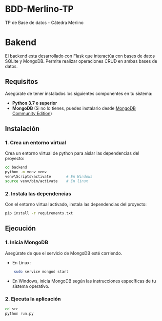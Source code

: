 # BDD-Merlino-TP
TP de Base de datos - Cátedra Merlino

# Bakend

El backend esta desarrollado con Flask que interactúa con bases de datos SQLite y MongoDB. Permite realizar operaciones CRUD en ambas bases de datos.  

## Requisitos  

Asegúrate de tener instalados los siguientes componentes en tu sistema:  

- **Python 3.7 o superior**  
- **MongoDB** (Si no lo tienes, puedes instalarlo desde [MongoDB Community Edition](https://www.mongodb.com/try/download/community))  

## Instalación  

### 1. Crea un entorno virtual  

Crea un entorno virtual de python para aislar las dependencias del proyecto:  

```bash  
cd backend
python -m venv venv
venv\Scripts\activate       # En Windows
source venv/bin/activate    # En linux
```
### 2. Instala las dependencias

Con el entorno virtual activado, instala las dependencias del proyecto:

```bash  
pip install -r requirements.txt  
```

## Ejecución

### 1. Inicia MongoDB

Asegúrate de que el servicio de MongoDB esté corriendo.

- En Linux:

```bash  
    sudo service mongod start 
```  

- En Windows, inicia MongoDB según las instrucciones específicas de tu sistema operativo.

### 2. Ejecuta la aplicación

```bash  
cd src  
python run.py  
```
